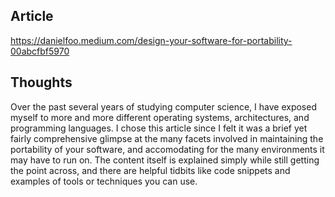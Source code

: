 ## Article

https://danielfoo.medium.com/design-your-software-for-portability-00abcfbf5970


## Thoughts

<p> Over the past several years of studying computer science, I have exposed myself to more and more different operating systems, architectures, and programming languages. I chose this article since I felt it was a brief yet fairly comprehensive glimpse at the many facets involved in maintaining the portability of your software, and accomodating for the many environments it may have to run on. The content itself is explained simply while still getting the point across, and there are helpful tidbits like code snippets and examples of tools or techniques you can use. </p>